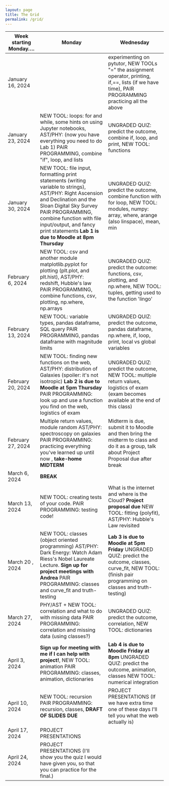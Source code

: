 ```yaml
---
layout: page
title: The Grid 
permalink: /grid/
---
```


| Week starting Monday…. | Monday                                                                                                                                                                                                   | Wednesday                                                                                                                                                                                                        |
|------------------------|-------------------------------------------------------------------------------------------------------------------------------------------------------------------------------------------------------------------|---------------------------------------------------------------------------------------------------------------------------------------------------------------------------------------------------------------|
| January 16, 2024       |                                                                                                                                                    | experimenting on pytutor, NEW TOOLs  "=" the assignment operator, printing, if,==, lists (if we have time), PAIR PROGRAMMING practicing all the above                                                                                                                                          | 
| January 23, 2024       | NEW TOOL: loops: for and while, some hints on using Jupyter notebooks, AST/PHY:  (now you have everything you need to do Lab 1)                               PAIR PROGRAMMING, combine "if", loop, and lists                                                                                    | UNGRADED QUIZ: predict the outcome, combine if, loop, and print, NEW TOOL: functions                                                                                                                          |
| January 30, 2024       | NEW TOOL: file input, formatting print statements (writing variable to strings), AST/PHY: Right Ascension and Declination and the Sloan Digital Sky Survey    PAIR PROGRAMMING, combine function with file input/output, and fancy print statements **Lab 1 is due to Moodle at 8pm Thursday** | UNGRADED QUIZ: predict the outcome, combine function with for loop, NEW TOOL: modules, numpy: array, where, arange (also linspace), mean, min |
| February 6, 2024      | NEW TOOL: csv and another module matplotlib.pyplot for plotting (plt.plot, and plt.hist), AST/PHY: redshift, Hubble's law                                     PAIR PROGRAMMING, combine functions, csv, plotting, np.where, np.arrays                                                            | UNGRADED QUIZ: predict the outcome: functions, csv, plotting, and np.where, NEW TOOL: tuples, getting used to the function 'lingo'                                                                   |
| February 13, 2024      | NEW TOOL: variable types, pandas dataframe, SQL query                                                                  PAIR PROGRAMMING, pandas dataframe with magnitude limits                                                       | UNGRADED QUIZ: predict the outcome, pandas dataframe, np.where, if, loop, print, local vs global variables                                                                                                 |
| February 20, 2024      | NEW TOOL: finding new functions on the web, AST/PHY: distribution of Galaxies (spoiler: it's not isotropic) **Lab 2 is due to Moodle at 5pm Thursday**      PAIR PROGRAMMING: look up and use a function you find on the web, logistics of exam          | UNGRADED QUIZ: predict the outcome, NEW TOOL: multiple return values, logistics of exam (exam becomes available at the end of this class)  |
| February 27, 2024          | Multiple return values, module random AST/PHY: spectroscopy on galaxies  PAIR PROGRAMMING: practicing everything you've learned up until now , **take-home MIDTERM**                                            | Midterm is due, submit it to Moodle and then bring the midterm to class and do it as a group, talk about Project Proposal due after break                                                                                                                                          | 
| March 6, 2024          | **BREAK**                                                                                                                                                  | 
| March 13, 2024         | NEW TOOL: creating tests of your code. PAIR PROGRAMMING: testing code!                                                                                                          | What is the internet and where is the Cloud? **Project proposal due**                                                          NEW TOOL: fitting (polyfit), AST/PHY: Hubble's Law revisited                                                                                                                                                  |
| March 20 , 2024         | NEW TOOL: classes (object oriented programming) AST/PHY:  Dark Energy: Watch Adam Riess's Nobel Laureate Lecture. **Sign up for project meetings with Andrea**  PAIR PROGRAMMING: classes and curve_fit and truth-testing       | **Lab 3 is due to Moodle at 5pm Friday** UNGRADED QUIZ: predict the outcome, classes, curve_fit, NEW TOOL: (finish pair programming on classes and truth-testing)                                                                                     |
| March 27, 2024          | PHY/AST + NEW TOOL: correlation and what to do with missing data         PAIR PROGRAMMING: correlation and missing data (using classes?)         | UNGRADED QUIZ: predict the outcome, correlation, NEW TOOL: dictionaries       |
| April 3, 2024         | **Sign up for meeting with me if I can help with project!**, NEW TOOL: animation   PAIR PROGRAMMING: classes, animation, dictionaries       | **Lab 4 is due to Moodle Friday at 8pm** UNGRADED QUIZ: predict the outcome, animation, classes NEW TOOL: numerical integration                                                                      |
| April 10, 2024         | NEW TOOL: recursion  PAIR PROGRAMMING:  recursion, classes, **DRAFT OF SLIDES DUE**   | PROJECT PRESENTATIONS (If we have extra time one of these days I'll tell you what the web actually is)            |
| April 17, 2024         | PROJECT PRESENTATIONS | 
| April 24, 2024         | PROJECT PRESENTATIONS (I'll show you the quiz I would have given you, so that you can practice for the final.)|                                                                                                                                    

